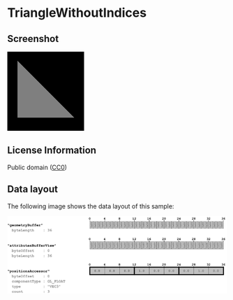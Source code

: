 # TriangleWithoutIndices

## Screenshot

![screenshot](screenshot/screenshot.png)

## License Information

Public domain ([CC0](https://creativecommons.org/publicdomain/zero/1.0/))

## Data layout

The following image shows the data layout of this sample:

![triangleWithoutIndices](screenshot/triangleWithoutIndices.png)
